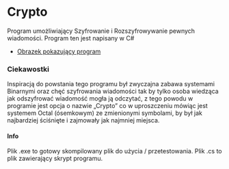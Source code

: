 # Crypto
Program umożliwiający Szyfrowanie i Rozszyfrowywanie pewnych wiadomości.
Program ten jest napisany w C#

- [Obrazek pokazujący program](https://imgur.com/a/PrsVFKI)

### Ciekawostki
Inspiracją do powstania tego programu był zwyczajna zabawa systemami Binarnymi oraz chęć szyfrowania wiadomości tak by tylko osoba wiedząca jak odszyfrować wiadomość mogła ją odczytać,
z tego powodu w programie jest opcja o nazwie „Crypto” co w uproszczeniu mówiąc jest systemem Octal (ósemkowym) ze zmienionymi symbolami, by był jak najbardziej ściśnięte i zajmowały jak najmniej miejsca.

#### Info
Plik .exe to gotowy skompilowany plik do użycia / przetestowania.
Plik .cs to plik zawierający skrypt programu.
